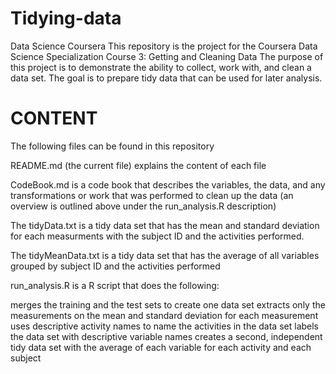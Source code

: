 # Tidying-data
Data Science Coursera
This repository is the project for the Coursera Data Science Specialization Course 3: Getting and Cleaning Data The purpose of this project is to demonstrate the ability to collect, work with, and clean a data set. The goal is to prepare tidy data that can be used for later analysis.

# CONTENT
The following files can be found in this repository

README.md (the current file) explains the content of each file

CodeBook.md is a code book that describes the variables, the data, and any transformations or work that was performed to clean up the data (an overview is outlined above under the run_analysis.R description)

The tidyData.txt is a tidy data set that has the mean and standard deviation for each measurments with the subject ID and the activities performed.

The tidyMeanData.txt is a tidy data set that has the average of all variables grouped by subject ID and the activities performed

run_analysis.R is a R script that does the following:

merges the training and the test sets to create one data set
extracts only the measurements on the mean and standard deviation for each measurement
uses descriptive activity names to name the activities in the data set
labels the data set with descriptive variable names
creates a second, independent tidy data set with the average of each variable for each activity and each subject
